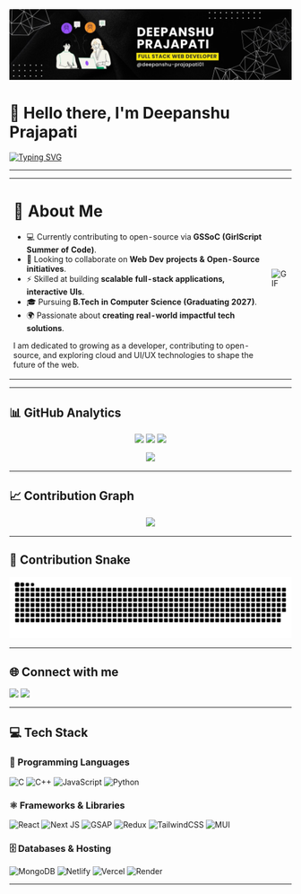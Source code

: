 <img src="https://github.com/deepanshu-prajapati01/deepanshu-prajapati01/blob/main/Banner%202.jpg"/>  

<h1>👋 Hello there, I'm Deepanshu Prajapati</h1>
<div>

[![Typing SVG](https://readme-typing-svg.demolab.com?font=Fira+Code&weight=700&size=28&duration=3000&pause=1000&color=0EB4F7&width=700&lines=Skilled+Full+Stack+Developer;Open+Source+Contributor;Google+Cloud+Arcade+Facilitator;Frontend+Animator;Computer+Science+Undergrad)](https://git.io/typing-svg)


</div>

---

<table>
  <tr>
    <td>

<h1>💫 About Me</h1>

- 💻 Currently contributing to open-source via **GSSoC (GirlScript Summer of Code)**.  
- 👯 Looking to collaborate on **Web Dev projects & Open-Source initiatives**.  
- ⚡ Skilled at building **scalable full-stack applications, interactive UIs**.  
- 🎓 Pursuing **B.Tech in Computer Science (Graduating 2027)**.  
- 🌍 Passionate about **creating real-world impactful tech solutions**.  

I am dedicated to growing as a developer, contributing to open-source, and exploring cloud and UI/UX technologies to shape the future of the web.  

</td>
    <td>
      <img src="https://cdn.dribbble.com/userupload/31153076/file/original-8d91ddeaca87dc4ad26f9c98ce4f7be1.gif" alt="GIF" />
    </td>
  </tr>
</table>


---


## 📊 GitHub Analytics
<p align="center">
  <img src="https://github-readme-stats.vercel.app/api?username=deepanshu-prajapati01&theme=tokyonight&hide_border=false&include_all_commits=true&count_private=true" height="150px"/>
  <img src="https://github-readme-streak-stats.herokuapp.com/?user=deepanshu-prajapati01&theme=tokyonight&hide_border=false" height="150px"/>
  <img src="https://github-readme-stats.vercel.app/api/top-langs/?username=deepanshu-prajapati01&theme=tokyonight&hide_border=false&layout=compact" height="150px"/>
</p>

<!-- Profile Summary Card -->
<p align="center">
  <img src="https://github-profile-summary-cards.vercel.app/api/cards/profile-details?username=deepanshu-prajapati01&theme=tokyonight"/>
</p>

---

## 📈 Contribution Graph
<p align="center">
  <img src="https://github-readme-activity-graph.vercel.app/graph?username=deepanshu-prajapati01&theme=react-dark&hide_border=true"/>
</p>

---

## 🐍 Contribution Snake
<p align="center">
  <picture>
    <source media="(prefers-color-scheme: dark)" srcset="https://raw.githubusercontent.com/deepanshu-prajapati01/deepanshu-prajapati01/output/github-snake-dark.svg" />
    <source media="(prefers-color-scheme: light)" srcset="https://raw.githubusercontent.com/deepanshu-prajapati01/deepanshu-prajapati01/output/github-snake.svg" />
    <img alt="github-snake" src="https://raw.githubusercontent.com/deepanshu-prajapati01/deepanshu-prajapati01/output/github-snake.svg" />
  </picture>
</p>

---


## 🌐 Connect with me
<p>
  <a href="https://instagram.com/deepanshu_prajapati01"><img src="https://img.shields.io/badge/Instagram-E4405F?style=for-the-badge&logo=Instagram&logoColor=white"/></a>
  <a href="https://linkedin.com/in/deepanshu-prajapati01"><img src="https://img.shields.io/badge/LinkedIn-0A66C2?style=for-the-badge&logo=linkedin&logoColor=white"/></a>
</p>

---

## 💻 Tech Stack
### 🧠 Programming Languages  
![C](https://img.shields.io/badge/c-%2300599C.svg?style=for-the-badge&logo=c&logoColor=white) ![C++](https://img.shields.io/badge/c++-%2300599C.svg?style=for-the-badge&logo=c%2B%2B&logoColor=white) ![JavaScript](https://img.shields.io/badge/javascript-%23323330.svg?style=for-the-badge&logo=javascript&logoColor=%23F7DF1E) ![Python](https://img.shields.io/badge/python-3670A0?style=for-the-badge&logo=python&logoColor=ffdd54)

### ⚛️ Frameworks & Libraries  
![React](https://img.shields.io/badge/react-%2320232a.svg?style=for-the-badge&logo=react&logoColor=%2361DAFB) ![Next JS](https://img.shields.io/badge/Next-black?style=for-the-badge&logo=next.js&logoColor=white) ![GSAP](https://img.shields.io/badge/GSAP-88CE02?style=for-the-badge&logo=greensock&logoColor=white) ![Redux](https://img.shields.io/badge/redux-%23593d88.svg?style=for-the-badge&logo=redux&logoColor=white) ![TailwindCSS](https://img.shields.io/badge/tailwindcss-%2338B2AC.svg?style=for-the-badge&logo=tailwind-css&logoColor=white) ![MUI](https://img.shields.io/badge/MUI-%230081CB.svg?style=for-the-badge&logo=mui&logoColor=white)

### 🗄️ Databases & Hosting  
![MongoDB](https://img.shields.io/badge/MongoDB-%234ea94b.svg?style=for-the-badge&logo=mongodb&logoColor=white) ![Netlify](https://img.shields.io/badge/netlify-%23000000.svg?style=for-the-badge&logo=netlify&logoColor=#00C7B7) ![Vercel](https://img.shields.io/badge/vercel-%23000000.svg?style=for-the-badge&logo=vercel&logoColor=white) ![Render](https://img.shields.io/badge/Render-%46E3B7.svg?style=for-the-badge&logo=render&logoColor=white)


---
